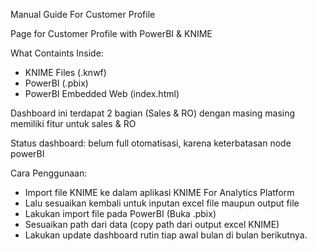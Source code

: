 Manual Guide For Customer Profile 

Page for Customer Profile with PowerBI & KNIME 

What Containts Inside:

- KNIME Files (.knwf)
- PowerBI (.pbix)
- PowerBI Embedded Web (index.html)

Dashboard ini terdapat 2 bagian (Sales & RO)
dengan masing masing memiliki fitur untuk sales & RO 

Status dashboard: belum full otomatisasi, karena keterbatasan node powerBI 


Cara Penggunaan: 

 - Import file KNIME ke dalam aplikasi KNIME For Analytics Platform
 - Lalu sesuaikan kembali untuk inputan excel file maupun output file
 - Lakukan import file pada PowerBI (Buka .pbix)
 - Sesuaikan path dari data (copy path dari output excel KNIME) 
 - Lakukan update dashboard rutin tiap awal bulan di bulan berikutnya.
